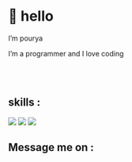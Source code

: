 <h1>👋 hello</h1>
<p>I’m pourya</p>
<p>I’m a programmer and I love coding</p>

<br/>
<br/>
<h2>skills : </h2>


<img src="https://skillicons.dev/icons?i=html,css,bootstrap,sass,js" />
<img src="https://skillicons.dev/icons?i=react,redux,nextjs,ts,py" />
<img src="https://skillicons.dev/icons?i=git,github" />


<h2>Message me on : </h2> 
